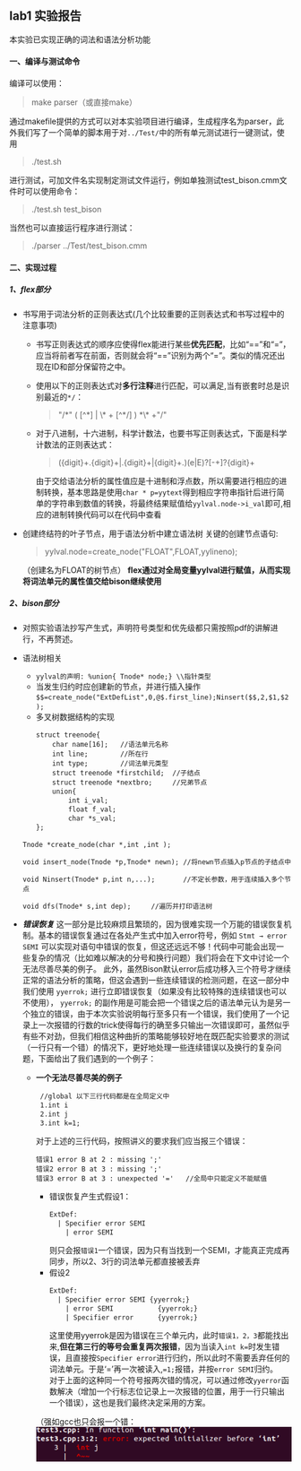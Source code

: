 
## lab1 实验报告
本实验已实现正确的词法和语法分析功能
#### 一、编译与测试命令
编译可以使用：
  > make parser（或直接make）

通过makefile提供的方式可以对本实验项目进行编译，生成程序名为parser，此外我们写了一个简单的脚本用于对`../Test/`中的所有单元测试进行一键测试，使用
  > ./test.sh

进行测试，可加文件名实现制定测试文件运行，例如单独测试test_bison.cmm文件时可以使用命令：
  > ./test.sh test_bison

当然也可以直接运行程序进行测试：
  > ./parser ../Test/test_bison.cmm
#### 二、实现过程
##### 1、flex部分
* 书写用于词法分析的正则表达式(几个比较重要的正则表达式和书写过程中的注意事项)
  * 书写正则表达式的顺序应使得flex能进行某些**优先匹配**，比如“\==”和“=”，应当将前者写在前面，否则就会将“==”识别为两个“=”。类似的情况还出现在ID和部分保留符之中。
  * 使用以下的正则表达式对**多行注释**进行匹配，可以满足,当有嵌套时总是识别最近的`*/`：
    > "/\*" ( [\^\*] | \\\* + [\^\*/] ) \*\\\* +"/"
  * 对于八进制，十六进制，科学计数法，也要书写正则表达式，下面是科学计数法的正则表达式：
    > ({digit}+\.{digit}+|\.{digit}+|{digit}+\.)(e|E)?[-+]?{digit}+

    由于交给语法分析的属性值应是十进制和浮点数，所以需要进行相应的进制转换，基本思路是使用``char * p=yytext``得到相应字符串指针后进行简单的字符串到数值的转换，将最终结果赋值给``yylval.node->i_val``即可,相应的进制转换代码可以在代码中查看
    

* 创建终结符的叶子节点，用于语法分析中建立语法树
  关键的创建节点语句:
  > yylval.node=create_node("FLOAT",FLOAT,yylineno);

  （创建名为FLOAT的树节点）
  **flex通过对全局变量yylval进行赋值，从而实现将词法单元的属性值交给bison继续使用**
##### 2、bison部分
* 对照实验语法抄写产生式，声明符号类型和优先级都只需按照pdf的讲解进行，不再赘述。
* 语法树相关
  * `yylval的声明: %union{ Tnode* node;} \\指针类型`
  * 当发生归约时应创建新的节点，并进行插入操作
  `$$=create_node("ExtDefList",0,@$.first_line);Ninsert($$,2,$1,$2);`
  * 多叉树数据结构的实现
    ```
    struct treenode{
    	char name[16];   //语法单元名称
    	int line;        //所在行
    	int type;        //词法单元类型
    	struct treenode *firstchild;  //子结点
    	struct treenode *nextbro;     //兄弟节点
    	union{
    		int i_val;
    		float f_val;
    		char *s_val;
    };
    ```
  `Tnode *create_node(char *,int ,int );`
	
  `void insert_node(Tnode *p,Tnode* newn); //将newn节点插入p节点的子结点中`
	
  `void Ninsert(Tnode* p,int n,...);       //不定长参数，用于连续插入多个节点`
	
  `void dfs(Tnode* s,int dep);     //遍历并打印语法树`
* ***错误恢复***
  这一部分是比较麻烦且繁琐的，因为很难实现一个万能的错误恢复机制。基本的错误恢复通过在各处产生式中加入error符号，例如 ``Stmt → error SEMI`` 可以实现对语句中错误的恢复，但这还远远不够！代码中可能会出现一些复杂的情况（比如难以解决的分号和换行问题）我们将会在下文中讨论一个无法尽善尽美的例子。
  此外，虽然Bison默认error后成功移入三个符号才继续正常的语法分析的策略，但这会遇到一些连续错误的检测问题，在这一部分中我们使用 `yyerrok;` 进行立即错误恢复（如果没有比较特殊的连续错误也可以不使用）， `yyerrok;` 的副作用是可能会把一个错误之后的语法单元认为是另一个独立的错误，由于本次实验说明每行至多只有一个错误，我们使用了一个记录上一次报错的行数的trick使得每行的确至多只输出一次错误即可，虽然似乎有些不对劲，但我们相信这种曲折的策略能够较好地在既匹配实验要求的测试（一行只有一个错）的情况下，更好地处理一些连续错误以及换行的复杂问题，下面给出了我们遇到的一个例子：
  * **一个无法尽善尽美的例子**
    ```
     //global 以下三行代码都是在全局定义中
     1.int i
     2.int j
     3.int k=1;
    ```
    对于上述的三行代码，按照讲义的要求我们应当报三个错误：
    ```
    错误1 error B at 2 : missing ';'
    错误2 error B at 3 : missing ';'
    错误3 error B at 3 : unexpected '='   //全局中只能定义不能赋值
    ```
	* 错误恢复产生式假设1：
	  ```
	  ExtDef:
	    | Specifier error SEMI
		  | error SEMI
	  ```
	  则只会报`错误1`一个错误，因为只有当找到一个SEMI，才能真正完成再同步，所以2、3行的词法单元都直接被丢弃
	* 假设2
	  ```
	  ExtDef:
	    | Specifier error SEMI {yyerrok;}
		  | error SEMI           {yyerrok;}
		  | Specifier error      {yyerrok;}
	  ```
	  这里使用yyerrok是因为错误在三个单元内，此时`错误1，2，3`都能找出来,**但在第三行的等号会重复两次报错**，因为当读入`int k=`时发生错误，且直接按`Specifier error`进行归约，所以此时不需要丢弃任何的词法单元。于是‘=’再一次被读入,`=1;`报错，并按`error SEMI`归约。  
      对于上面的这种同一个符号报两次错的情况，可以通过修改`yyerror`函数解决（增加一个行标志位记录上一次报错的位置，用于一行只输出一个错误），这也是我们最终决定采用的方案。
	
	（强如gcc也只会报一个错：
	![](Screenshot%20from%202023-03-22%2019-31-32.png)